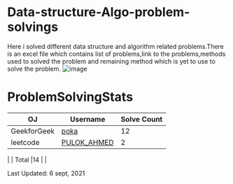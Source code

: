 # Data-structure-Algo-problem-solvings
Here i solved different data structure and algorithm related problems.There is an excel file which contains list of problems,link to the problems,methods used to solved the problem and remaining method which is yet to use to solve the problem.
![image](https://user-images.githubusercontent.com/30721770/132205920-2c8a7da0-c4c4-46c8-b066-5c3c74a18e58.png)


# ProblemSolvingStats


| OJ | Username | Solve Count |
| -- | -------- | ----------- |
| GeekforGeek | [poka](https://auth.geeksforgeeks.org/user/poka/profile) | 12 |
| leetcode | [PULOK_AHMED](https://leetcode.com/PULOK_AHMED/) | 2 |
|
| Total |14 |  |

Last Updated: 6 sept, 2021
